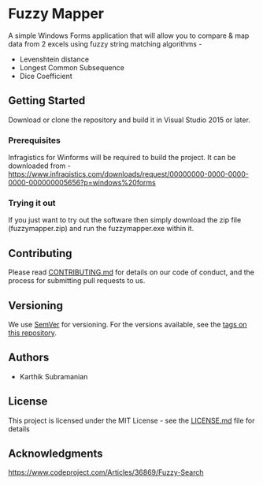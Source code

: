 # Fuzzy Mapper

A simple Windows Forms application that will allow you to compare & map data from 2 excels using fuzzy string matching algorithms -

* Levenshtein distance
* Longest Common Subsequence
* Dice Coefficient

## Getting Started

Download or clone the repository and build it in Visual Studio 2015 or later.

### Prerequisites

Infragistics for Winforms will be required to build the project. It can be downloaded from -
https://www.infragistics.com/downloads/request/00000000-0000-0000-0000-000000005656?p=windows%20forms

### Trying it out

If you just want to try out the software then simply download the zip file (fuzzymapper.zip) and run the fuzzymapper.exe within it.

## Contributing

Please read [CONTRIBUTING.md](https://gist.github.com/PurpleBooth/b24679402957c63ec426) for details on our code of conduct, and the process for submitting pull requests to us.

## Versioning

We use [SemVer](http://semver.org/) for versioning. For the versions available, see the [tags on this repository](https://github.com/your/project/tags). 

## Authors

* Karthik Subramanian


## License

This project is licensed under the MIT License - see the [LICENSE.md](LICENSE.md) file for details

## Acknowledgments

https://www.codeproject.com/Articles/36869/Fuzzy-Search

